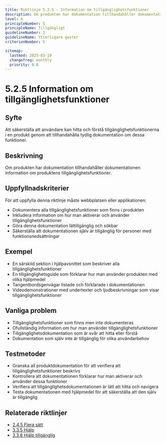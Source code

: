 ```yaml
---
title: Riktlinje 5.2.5 - Information om tillgänglighetsfunktioner
description: Om produkten har dokumentation tillhandahåller dokumentationen information om produktens tillgänglighetsfunktioner.
level: A
principleNumber: 5
principleName: Tillgängligt
guidelineNumber: 2
guidelineName: Ytterligare gester
criterionNumber: 5

sitemap:
  lastmod: 2025-03-19
  changefreq: monthly
  priority: 0.8
---
```


# 5.2.5 Information om tillgänglighetsfunktioner

## Syfte

Att säkerställa att användare kan hitta och förstå tillgänglighetsfunktionerna i en produkt genom att tillhandahålla tydlig dokumentation om dessa funktioner.

## Beskrivning

Om produkten har dokumentation tillhandahåller dokumentationen information om produktens tillgänglighetsfunktioner.

## Uppfyllnadskriterier

För att uppfylla denna riktlinje måste webbplatsen eller applikationen:

- Dokumentera alla tillgänglighetsfunktioner som finns i produkten
- Inkludera information om hur man aktiverar och använder tillgänglighetsfunktioner
- Göra denna dokumentation lättillgänglig och sökbar
- Säkerställa att dokumentationen själv är tillgänglig för personer med funktionsnedsättningar

## Exempel

- En särskild sektion i hjälpavsnittet som beskriver alla tillgänglighetsfunktioner
- En tillgänglighetsguide som förklarar hur man använder produkten med olika hjälpmedel
- Tangentbordsgenvägar listade och förklarade i dokumentationen
- Videodemonstrationer med undertexter och ljudbeskrivningar som visar tillgänglighetsfunktioner

## Vanliga problem

- Tillgänglighetsfunktioner som finns men inte dokumenteras
- Ofullständig information om hur man använder tillgänglighetsfunktioner
- Tillgänglighetsdokumentation som är svår att hitta eller förstå
- Dokumentation som själv inte är tillgänglig för olika användarbehov

## Testmetoder

- Granska all produktdokumentation för att verifiera att tillgänglighetsfunktioner beskrivs
- Kontrollera att dokumentationen förklarar hur man aktiverar och använder dessa funktioner
- Verifiera att tillgänglighetsdokumentationen är lätt att hitta och navigera
- Testa dokumentationen med hjälpmedel för att säkerställa att den själv är tillgänglig

## Relaterade riktlinjer

- [2.4.5 Flera sätt](/wcag/2/4/5/flera-satt)
- [3.3.5 Hjälp](/wcag/3/3/5/hjalp)
- [3.3.8 Hjälp tillgänglig](/wcag/3/3/8/hjalp-tillganglig)
